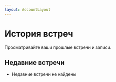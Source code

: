 ```yaml
---
layout: AccountLayout
---
```


# История встреч

Просматривайте ваши прошлые встречи и записи.

## Недавние встречи

- Недавние встречи не найдены
